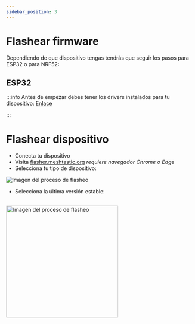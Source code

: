 ```yaml
---
sidebar_position: 3
---
```


# Flashear firmware

Dependiendo de que dispositivo tengas tendrás que seguir los pasos para ESP32 o para NRF52:

## ESP32
:::info
Antes de empezar debes tener los drivers instalados para tu dispositivo: [Enlace](/docs/guias/configuracion-inicial)

:::

# Flashear dispositivo

- Conecta tu dispositivo
- Visita [flasher.meshtastic.org](https://flasher.meshtastic.org) _*requiere navegador Chrome o Edge*_
- Selecciona tu tipo de dispositivo:


 ![Imagen del proceso de flasheo](flasher1.png)


 - Selecciona la última versión estable:



<img src="flasher2.png" alt="Imagen del proceso de flasheo" width="300" style="display: block; margin-top: 30px; margin-bottom: 30px;" />



